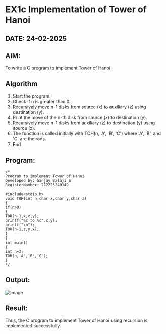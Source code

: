 # EX1c Implementation of Tower of Hanoi
## DATE: 24-02-2025
## AIM:
To write a C program to implement Tower of Hanoi

## Algorithm
1. Start the program. 
2. Check if n is greater than 0. 
3. Recursively move n-1 disks from source (x) to auxiliary (z) using destination (y). 
4. Print the move of the n-th disk from source (x) to destination (y). 
5. Recursively move n-1 disks from auxiliary (z) to destination (y) using source (x). 
6. The function is called initially with TOH(n, 'A', 'B', 'C') where 'A', 'B', and 'C' are the      rods. 
7. End

## Program:
```
/*
Program to implement Tower of Hanoi
Developed by: Sanjay Balaji S
RegisterNumber: 212223240149

#include<stdio.h> 
void TOH(int n,char x,char y,char z) 
{ 
if(n>0) 
{ 
TOH(n-1,x,z,y); 
printf("%c to %c",x,y); 
printf("\n"); 
TOH(n-1,z,y,x); 
} 
} 
int main() 
{ 
int n=2; 
TOH(n,'A','B','C'); 
}  
*/
```

## Output:

![image](https://github.com/user-attachments/assets/1d7d9ad4-a72f-40ce-93c7-f5158938e357)


## Result:
Thus, the C program to implement Tower of Hanoi using recursion is implemented successfully.
